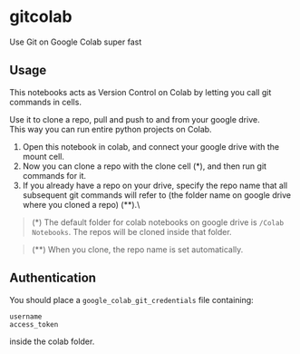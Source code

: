 # gitcolab

Use Git on Google Colab super fast

## Usage

This notebooks acts as Version Control on Colab by letting you call git commands in cells.

Use it to clone a repo, pull and push to and from your google drive. \
This way you can run entire python projects on Colab.


1.   Open this notebook in colab, and connect your google drive with the mount cell.
2.   Now you can clone a repo with the clone cell (*), and then run git commands for it.
3. If you already have a repo on your drive, specify the repo name that all subsequent git commands will refer to (the folder name on google drive where you cloned a repo) (**).\


> (*) The default folder for colab notebooks on google drive is `/Colab Notebooks`.
The repos will be cloned inside that folder.

> (**) When you clone, the repo name is set automatically.

## Authentication

You should place a `google_colab_git_credentials` file containing:
```
username
access_token
```
inside the colab folder.
